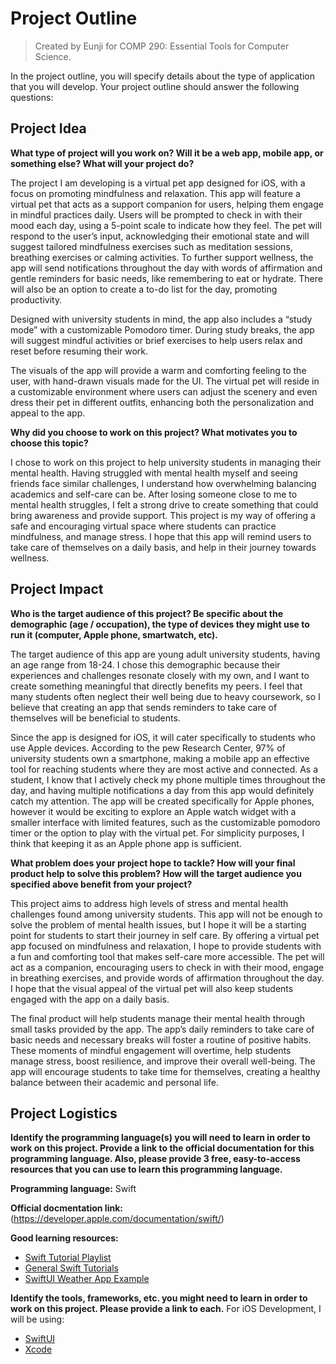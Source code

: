 # Project Outline
> Created by Eunji for COMP 290: Essential Tools for Computer Science.

In the project outline, you will specify details about the type of application that you will develop. Your project outline should answer the following questions:

## Project Idea

**What type of project will you work on? Will it be a web app, mobile app, or something else?  What will your project do?**

The project I am developing is a virtual pet app designed for iOS, with a focus on promoting mindfulness and relaxation. This app will feature a virtual pet that acts as a support companion for users, helping them engage in mindful practices daily. Users will be prompted to check in with their mood each day, using a 5-point scale to indicate how they feel. The pet will respond to the user’s input, acknowledging their emotional state and will suggest tailored mindfulness exercises such as meditation sessions, breathing exercises or calming activities. To further support wellness, the app will send notifications throughout the day with words of affirmation and gentle reminders for basic needs, like remembering to eat or hydrate. There will also be an option to create a to-do list for the day, promoting productivity.

Designed with university students in mind, the app also includes a “study mode” with a customizable Pomodoro timer. During study breaks, the app will suggest mindful activities or brief exercises to help users relax and reset before resuming their work.

The visuals of the app will provide a warm and comforting feeling to the user, with hand-drawn visuals made for the UI. The virtual pet will reside in a customizable environment where users can adjust the scenery and even dress their pet in different outfits, enhancing both the personalization and appeal to the app.


**Why did you choose to work on this project? What motivates you to choose this topic?**

I chose to work on this project to help university students in managing their mental health. Having struggled with mental health myself and seeing friends face similar challenges, I understand how overwhelming balancing academics and self-care can be. After losing someone close to me to mental health struggles, I felt a strong drive to create something that could bring awareness and provide support. This project is my way of offering a safe and encouraging virtual space where students can practice mindfulness, and manage stress. I hope that this app will remind users to take care of themselves on a daily basis, and help in their journey towards wellness.
## Project Impact

**Who is the target audience of this project? Be specific about the demographic (age / occupation), the type of devices they might use to run it (computer, Apple phone, smartwatch, etc).**

The target audience of this app are young adult university students, having an age range from 18-24. I chose this demographic because their experiences and challenges resonate closely with my own, and I want to create something meaningful that directly benefits my peers. I feel that many students often neglect their well being due to heavy coursework, so I believe that creating an app that sends reminders to take care of themselves will be beneficial to students.

Since the app is designed for iOS, it will cater specifically to students who use Apple devices. According to the pew Research Center, 97% of university students own a smartphone, making a mobile app an effective tool for reaching students where they are most active and connected. As a student, I know that I actively check my phone multiple times throughout the day, and having multiple notifications a day from this app would definitely catch my attention. The app will be created specifically for Apple phones, however it would be exciting to explore an Apple watch widget with a smaller interface with limited features, such as the customizable pomodoro timer or the option to play with the virtual pet. For simplicity purposes, I think that keeping it as an Apple phone app is sufficient.

**What problem does your project hope to tackle? How will your final product help to solve this problem? How will the target audience you specified above benefit from your project?**

This project aims to address high levels of stress and mental health challenges found among university students. This app will not be enough to solve the problem of mental health issues, but I hope it will be a starting point for students to start their journey in self care. By offering a virtual pet app focused on mindfulness and relaxation, I hope to provide students with a fun and comforting tool that makes self-care more accessible. The pet will act as a companion, encouraging users to check in with their mood, engage in breathing exercises, and provide words of affirmation throughout the day. I hope that the visual appeal of the virtual pet will also keep students engaged with the app on a daily basis.

The final product will help students manage their mental health through small tasks provided by the app. The app’s daily reminders to take care of basic needs and necessary breaks will foster a routine of positive habits. These moments of mindful engagement will overtime, help students manage stress, boost resilience, and improve their overall well-being. The app will encourage students to take time for themselves, creating a healthy balance between their academic and personal life.

## Project Logistics

**Identify the programming language(s) you will need to learn in order to work on this project. Provide a link to the official documentation for this programming language. Also, please provide 3 free, easy-to-access resources that you can use to learn this programming language.**

**Programming language:** Swift

**Official docmentation link:**(https://developer.apple.com/documentation/swift/)

**Good learning resources:**
- [Swift Tutorial Playlist](https://youtu.be/PwXgg9adkdM?si=48miqz9eQhIJvwSz)
- [General Swift Tutorials](https://www.geeksforgeeks.org/swift-tutorial/)
- [SwiftUI Weather App Example](https://youtu.be/X2W9MPjrIbk?si=_y7svjWf3Elp0XWM)


**Identify the tools, frameworks, etc. you might need to learn in order to work on this project. Please provide a link to each.**
For iOS Development, I will be using:
- [SwiftUI](https://developer.apple.com/tutorials/swiftui/)
- [Xcode](https://developer.apple.com/tutorials/app-dev-training/)


